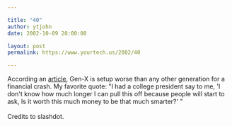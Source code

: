 ```yaml
---

title: "40"
author: ytjohn
date: 2002-10-09 20:00:00

layout: post
permalink: https://www.yourtech.us/2002/40

---
```

According an <a href="http://www.fortune.com/indexw.jhtml?channel=artcol.jhtml&amp;doc_id=209746">article</a>, Gen-X is setup worse than any other generation for a financial crash.  My favorite quote: "I had a college president say to me, 'I don't know how much longer I can pull this off because people will start to ask, Is it worth this much money to be that much smarter?' "<br />
<br />
Credits to slashdot.

